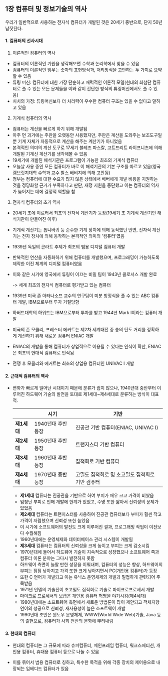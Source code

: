 ## 1장 컴퓨터 및 정보기술의 역사

우리가 일반적으로 사용하는 전자식 컴퓨터가 개발된 것은 20세기 중반으로, 단지 50년 남짓된다. 

#### 1. 컴퓨터의 선사시대

1) 이론적인 컴퓨터의 역사

- 컴퓨터의 이론적인 기원을 생각해보면 수학과 논리학에서 찾을 수 있음
- 컴퓨터의 이론적인 임무는 숫자의 표현방식과, 처리방식을 고안하는 두 가지로 요약할 수 있음
- 튜링 머신: 컴퓨터에 대한 가장 단순하고 매력적인 이론적 모델(현대의 최첨단 컴퓨터로 풀 수 있는 모든 문제들을 이와 같이 간단한 방식의 튜링머신에서도 풀 수 있음)
- 처치의 가정: 튜링머신보다 더 처리력이 우수한 컴퓨터 구조는 있을 수 없다고 말하고 있음



2) 기계식 컴퓨터의 역사

- 컴퓨터는 계산을 빠르게 하기 위해 개발됨
- 아주 먼 과거에는 주판을 오랫동안 사용했지만, 주판은 계산을 도와주는 보조도구일 뿐 기계 자체가 자동적으로 계산을 해주는 계산기가 아니었음
- 본격적인 의미의 계산 도구로 17세기 블레즈 파스칼, 고트프리트 라이프니츠에 의해 개발된 기계신 계산기를 생각해볼 수 있음
- 19세기에 개발된 해석기관은 프로그램이 가능한 최초의 기계식 컴퓨터
- 오늘날 사용 중인 모든 컴퓨터가 바로 이 해석기관의 기본 구조를 따르고 있음(영국 켐브릿지대학 수학과 교수 찰스 배비지에 의해 고안됨)
- 정부는 컴퓨터에 대한 수요가 많지 않은 상태에서 배버에게 개발 비용을 지원하는 것을 정당화할 근거가 부족하다고 판단, 재정 지원을 중단했고 이는 컴퓨터의 역사가 늦어지는 데에 결정적 역할을 함



3) 전자식 컴퓨터의 초기 역사

- 20세기 초에 이르러서 최초의 전자식 계산기가 등장(19세기 초 기계식 계산기인 해석기관이 만들어진 이후)
- 기계식 계산기는 톱니바퀴 등 순수한 기계 장치에 의해 동작했던 반면, 전자식 계산기는 전자 장치에 의해 동작하는 본격적인 의미의 '컴퓨터'였음
- 1939년 독일의 콘라트 추제가 최초의 범용 디지털 컴퓨터 개발
- 반복적인 연산을 자동화하기 위해 컴퓨터를 개발했으며, 프로그래밍이 가능하도록 제작한 이진 체계의 디지털 컴퓨터였음

- 이와 같은 시기에 영국에서 튜링이 이끄는 비밀 팀이 1943년 콜로서스 개발 완료

  -> 세계 최초의 전자식 컴퓨터로 평가받고 있는 컴퓨터

- 1939년 미국 존 아타나소프 교수의 연구팀이 미분 방정식을 풀 수 있는 ABC 컴퓨터 개발, IBM으로부터 투자 거절당함
- 하버드대학의 하워드는 IBM으로부터 투자를 받고 1944년 Mark I이라는 컴퓨터 개발
- 미국의 존 모클리, 프레스터 에커트는 제2차 세계대전 중 총의 탄도 거리를 정확하게 계산하기 위해 새로운 컴퓨터 ENIAC 개발
- ENIAC의 개발을 통해 컴퓨터가 상업적으로 이용될 수 있다는 인식이 확산, ENIAC은 최초의 현대적 컴퓨터로 인식됨
- 전쟁 후 모클리와 에커트는 최초의 상업용 컴퓨터인 UNIVAC I 개발



#### 2. 근대적 컴퓨터의 역사

- 변화가 빠르게 일어난 시대이기 때문에 분류가 쉽지 않으나, 1940년대 중반부터 이루어진 하드웨어 기술의 발전을 토대로 제1세대~제4세대로 분류하는 방식이 대표적.

  |             | 시기               | 기반                                             |
  | ----------- | ------------------ | ------------------------------------------------ |
  | **제1세대** | 1940년대 후반 등장 | 진공관 기반 컴퓨터(ENIAC, UNIVAC I)              |
  | **제2세대** | 1950년대 후반 등장 | 트랜지스터 기반 컴퓨터                           |
  | **제3세대** | 1960년대 후반 등장 | 집적회로 기반 컴퓨터                             |
  | **제4세대** | 1970년대 중반 등장 | 고밀도 집적회로 및 초고밀도 집적회로 기반 컴퓨터 |

  - **제1세대** 컴퓨터는 진공관을 기반으로 하여 부피가 매우 크고 가격이 비쌌음
  - 엄청난 부피로 인해 개발에 한계가 있었고, 수명 또한 짧아서 신뢰성의 문제가 있었음
  - **제2세대** 컴퓨터는 트랜지스터를 사용하여 진공관 컴퓨터보다 부피가 훨씬 작고 가격이 저렴했으며 신뢰성 또한 높았음
  - 이 시기에 소프트웨어의 발전도 크게 이루어진 결과, 프로그래밍 작업이 이전보다 수월해짐
  - 1960년대에는 운영체제와 데이터베이스 관리 시스템이 개발됨
  - **제3세대** 컴퓨터는 컴퓨터의 신뢰성을 크게 높이고 부피는 크게 감소시킴
  - 1970년대에 들어서 하드웨어 기술이 지속적으로 성장했으나 소프트웨어 쪽과 컴퓨터 이론 분야는 그다시 발전하지 못함
  - 하드웨어 측면이 놀랄 만한 성장을 이뤄내며, 컴퓨터의 성능은 향상, 하드웨어의 부피는 점점 낮아지고 가격 또한 크게 낮아지면서 PC(개인용 컴퓨터)가 등장
  - 또한 C 언어가 개발되고 이는 유닉스 운영체제의 개발과 밀접하게 관련되어 주목받음
  - 1971년 인텔의 기술진이 초고밀도 집적회로 기술로 마이크로프로세서 개발
  - 마이크로 프로세서의 보급은 개인용 컴퓨터 혁명을 야기시킴(제4세대)
  - 1980년대에는 소프트웨어 측면에서 새로운 방법론이 많이 제안되고 객체지향 언어의 성공으로 신뢰성, 재사용성이 높은 소프트웨어 개발
  - 1990년대 초반은 윈도우 운영체제, WWW(World Wide Web)기술, Java 등의 출현으로, 컴퓨터가 사회 전반의 문화에 뿌리내림



#### 3. 현대의 컴퓨터

- 현대의 컴퓨터는 그 규모에 따라 슈퍼컴퓨터, 메인프레임 컴퓨터, 워크스에티션, 개인용 컴퓨터, 휴대용 컴퓨터 등으로 나눌 수 있음

- 이를 묶어서 범용 컴퓨터로 칭하고, 특수한 목적을 위해 각종 장치의 제어용으로 내장되는 임베디드 컴퓨터가 있음

  